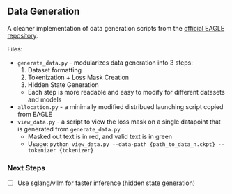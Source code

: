 ## Data Generation
A cleaner implementation of data generation scripts from the [official EAGLE repository](https://github.com/SafeAILab/EAGLE/tree/9367a94543e928091facd84082dcfd83ea55ca57/eagle/ge_data).

Files:
- `generate_data.py` - modularizes data generation into 3 steps:
    1. Dataset formatting
    2. Tokenization + Loss Mask Creation
    3. Hidden State Generation
    - Each step is more readable and easy to modify for different datasets and models
- `allocation.py` - a minimally modified distribued launching script copied from EAGLE
- `view_data.py` - a script to view the loss mask on a single datapoint that is generated from `generate_data.py`
    - Masked out text is in red, and valid text is in green
    - Usage: `python view_data.py --data-path {path_to_data_n.ckpt} --tokenizer {tokenizer}`

### Next Steps
- [ ] Use sglang/vllm for faster inference (hidden state generation)
